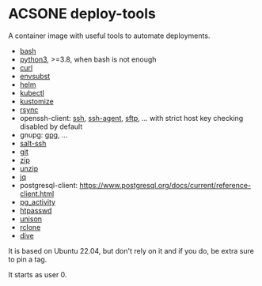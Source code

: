 # ACSONE deploy-tools

A container image with useful tools to automate deployments.

- [bash](https://linux.die.net/man/1/bash)
- [python3](https://www.python.org/doc/), >=3.8, when bash is not enough
- [curl](https://linux.die.net/man/1/curl)
- [envsubst](https://linux.die.net/man/1/envsubst)
- [helm](https://helm.sh/)
- [kubectl](https://kubernetes.io/docs/reference/kubectl/overview/)
- [kustomize](https://kubectl.docs.kubernetes.io/references/kustomize/)
- [rsync](https://linux.die.net/man/1/rsync)
- openssh-client: [ssh](https://linux.die.net/man/1/ssh),
  [ssh-agent](https://linux.die.net/man/1/ssh-agent),
  [sftp](https://linux.die.net/man/1/sftp), ... with strict host key checking
  disabled by default
- gnupg: [gpg](https://linux.die.net/man/1/gpg), ...
- [salt-ssh](https://docs.saltproject.io/en/latest/topics/ssh/)
- [git](https://git-scm.com/)
- [zip](https://linux.die.net/man/1/zip)
- [unzip](https://linux.die.net/man/1/unzip)
- [jq](https://stedolan.github.io/jq/)
- postgresql-client: https://www.postgresql.org/docs/current/reference-client.html
- [pg_activity](https://pypi.org/project/pg-activity)
- [htpasswd](https://httpd.apache.org/docs/current/programs/htpasswd.html)
- [unison](https://github.com/bcpierce00/unison)
- [rclone](https://rclone.org)
- [dive](https://github.com/wagoodman/dive)

It is based on Ubuntu 22.04, but don't rely on it and if you do, be
extra sure to pin a tag.

It starts as user 0.
